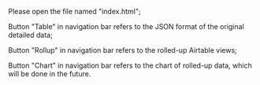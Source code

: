 Please open the file named "index.html";

Button "Table" in navigation bar refers to the JSON format of the original detailed data;

Button "Rollup" in navigation bar refers to the rolled-up Airtable views;

Button "Chart" in navigation bar refers to the chart of rolled-up data, which will be done in the future.
